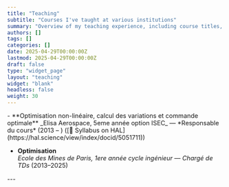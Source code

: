 ```yaml
---
title: "Teaching"
subtitle: "Courses I've taught at various institutions"
summary: "Overview of my teaching experience, including course titles, roles, institutions, and years taught."
authors: []
tags: []
categories: []
date: 2025-04-29T00:00:00Z
lastmod: 2025-04-29T00:00:00Z
draft: false
type: "widget_page"
layout: "teaching"
widget: "blank"
headless: false
weight: 30
---
```

<div style="font-size: 0.9rem;">
- **Optimisation non-linéaire, calcul des variations et commande optimale**  
  _Elisa Aerospace, 5eme année option ISEC_ — *Responsable du cours* (2013 – )  
  ([📄 Syllabus on HAL](https://hal.science/view/index/docid/5051711))

- **Optimisation**  
  _Ecole des Mines de Paris, 1ere année cycle ingénieur_ — *Chargé de TDs* (2013–2025)

</div>
---